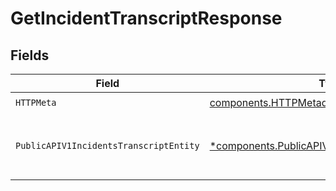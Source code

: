# GetIncidentTranscriptResponse


## Fields

| Field                                                                                                               | Type                                                                                                                | Required                                                                                                            | Description                                                                                                         |
| ------------------------------------------------------------------------------------------------------------------- | ------------------------------------------------------------------------------------------------------------------- | ------------------------------------------------------------------------------------------------------------------- | ------------------------------------------------------------------------------------------------------------------- |
| `HTTPMeta`                                                                                                          | [components.HTTPMetadata](../../models/components/httpmetadata.md)                                                  | :heavy_check_mark:                                                                                                  | N/A                                                                                                                 |
| `PublicAPIV1IncidentsTranscriptEntity`                                                                              | [*components.PublicAPIV1IncidentsTranscriptEntity](../../models/components/publicapiv1incidentstranscriptentity.md) | :heavy_minus_sign:                                                                                                  | Retrieve the transcript for a specific incident                                                                     |